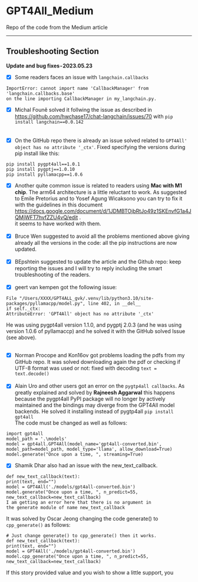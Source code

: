 # GPT4All_Medium
Repo of the code from the Medium article


---

## Troubleshooting Section
**Update and bug fixes - 2023.05.23**<br>
- [x] Some readers faces an issue with `langchain.callbacks` <br>
```
ImportError: cannot import name 'CallbackManager' from 'langchain.callbacks.base' 
on the line importing CallbackManager in my_langchain.py.
```
- [x] Michal Founě solved it follwing the issue as described in https://github.com/hwchase17/chat-langchain/issues/70 with
`pip install langchain==0.0.142` <br>
<br><br>
- [x] On the GitHub repo there is already an issue solved related to `GPT4All' object has no attribute '_ctx'`. Fixed specifying the versions during pip install like this:

```
pip install pygpt4all==1.0.1 
pip install pygptj==1.0.10 
pip install pyllamacpp==1.0.6
```

- [x] Another quite common issue is related to readers using **Mac with M1 chip**. The arm64 architecture is a little reluctant to work. As suggested to Emile Pretorius and to Yosef Agung Wicaksono you can try to fix it with the guidelines in this document https://docs.google.com/document/d/1JDMBTOjbRtJo49z1SKEnvfG1a4JQMjWFT7hvfZZU4vQ/edit . <br>
it seems to have worked with them.<br><br>
- [x] Bruce Wen suggested to avoid all the problems mentioned above giving already all the versions in the code: all the pip instructions are now updated.<br><br>
- [x] BEpshtein suggested to update the article and the Github repo: keep reporting the issues and I will try to reply including the smart troubleshooting of the readers.<br><br>
- [x] geert van kempen got the following issue:
```
File "/Users/XXXX/GPT4ALL_gvk/.venv/lib/python3.10/site-packages/pyllamacpp/model.py", line 402, in __del__
if self._ctx:
AttributeError: 'GPT4All' object has no attribute '_ctx'
```
He was using pygpt4all version 1.1.0, and pygptj 2.0.3 (and he was using version 1.0.6 of pyllamaccp) and he solved it with the GitHub solved Issue (see above).<br><br>
- [x] Norman Procope and Kon16ov got problems loading the pdfs from my GitHub repo. It was solved downloading again the pdf or checking if UTF-8 format was used or not: fixed with decoding `text = text.decode()` <br><br>
- [x] Alain Uro and other users got an error on the `pygtp4all callbacks`. As greatly explained and solved by **Rajneesh Aggarwal** this happens because the pygpt4all PyPI package will no longer by actively maintained and the bindings may diverge from the GPT4All model backends. He solved it installing instead of pygtp4all `pip install gpt4all` <br>
The code must be changed as well as follows:
```
import gpt4all
model_path = '.\models'
model = gpt4all.GPT4All(model_name='gpt4all-converted.bin', model_path=model_path, model_type='llama', allow_download=True)
model.generate("Once upon a time, ", streaming=True)
```
- [x] Shamik Dhar also had an issue with the new_text_callback.
```
def new_text_callback(text):
print(text, end="")
model = GPT4All('./models/gpt4all-converted.bin')
model.generate("Once upon a time, ", n_predict=55, new_text_callback=new_text_callback)
I am getting an error here that there is no argument in 
the generate module of name new_text_callback
```
It was solved by Oscar Jeong changing the code generate() to `cpp_generate()` as follows:
```
# Just change generate() to cpp_generate() then it works.
def new_text_callback(text):
print(text, end="")
model = GPT4All('./models/gpt4all-converted.bin')
model.cpp_generate("Once upon a time, ", n_predict=55, new_text_callback=new_text_callback)
```


If this story provided value and you wish to show a little support, you
